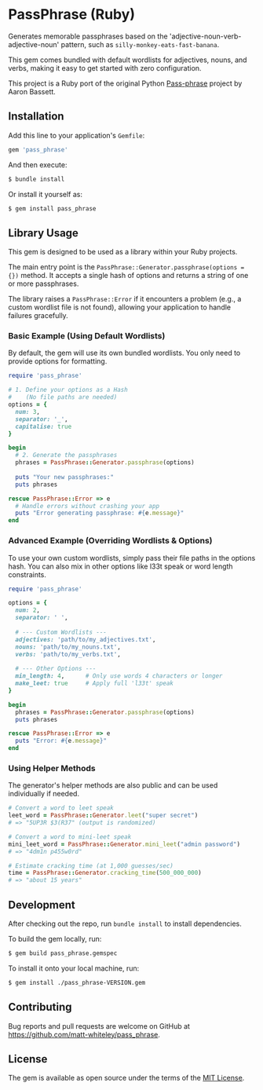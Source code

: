 # PassPhrase (Ruby)

Generates memorable passphrases based on the 'adjective-noun-verb-adjective-noun' pattern, such as `silly-monkey-eats-fast-banana`.

This gem comes bundled with default wordlists for adjectives, nouns, and verbs, making it easy to get started with zero configuration.

This project is a Ruby port of the original Python [Pass-phrase](https://github.com/aaronbassett/Pass-phrase) project by Aaron Bassett.

## Installation
Add this line to your application's `Gemfile`:

```ruby
gem 'pass_phrase'
```

And then execute:
```bash
$ bundle install
```

Or install it yourself as:
```bash
$ gem install pass_phrase
```

## Library Usage
This gem is designed to be used as a library within your Ruby projects.

The main entry point is the `PassPhrase::Generator.passphrase(options = {})` method. It accepts a single hash of options and returns a string of one or more passphrases.

The library raises a `PassPhrase::Error` if it encounters a problem (e.g., a custom wordlist file is not found), allowing your application to handle failures gracefully.

### Basic Example (Using Default Wordlists)
By default, the gem will use its own bundled wordlists. You only need to provide options for formatting.

```ruby
require 'pass_phrase'

# 1. Define your options as a Hash
#    (No file paths are needed)
options = {
  num: 3,
  separator: '_',
  capitalise: true
}

begin
  # 2. Generate the passphrases
  phrases = PassPhrase::Generator.passphrase(options)
  
  puts "Your new passphrases:"
  puts phrases

rescue PassPhrase::Error => e
  # Handle errors without crashing your app
  puts "Error generating passphrase: #{e.message}"
end
```

### Advanced Example (Overriding Wordlists & Options)
To use your own custom wordlists, simply pass their file paths in the options hash. You can also mix in other options like l33t speak or word length constraints.

```ruby
require 'pass_phrase'

options = {
  num: 2,
  separator: ' ',
  
  # --- Custom Wordlists ---
  adjectives: 'path/to/my_adjectives.txt',
  nouns: 'path/to/my_nouns.txt',
  verbs: 'path/to/my_verbs.txt',
  
  # --- Other Options ---
  min_length: 4,      # Only use words 4 characters or longer
  make_leet: true     # Apply full 'l33t' speak
}

begin
  phrases = PassPhrase::Generator.passphrase(options)
  puts phrases

rescue PassPhrase::Error => e
  puts "Error: #{e.message}"
end
```

### Using Helper Methods
The generator's helper methods are also public and can be used individually if needed.

```ruby
# Convert a word to leet speak
leet_word = PassPhrase::Generator.leet("super secret")
# => "5UP3R $3(R37" (output is randomized)

# Convert a word to mini-leet speak
mini_leet_word = PassPhrase::Generator.mini_leet("admin password")
# => "4dm1n p455w0rd"

# Estimate cracking time (at 1,000 guesses/sec)
time = PassPhrase::Generator.cracking_time(500_000_000)
# => "about 15 years"
```

## Development
After checking out the repo, run `bundle install` to install dependencies.

To build the gem locally, run:

```bash
$ gem build pass_phrase.gemspec
```

To install it onto your local machine, run:

```bash
$ gem install ./pass_phrase-VERSION.gem
```

## Contributing
Bug reports and pull requests are welcome on GitHub at https://github.com/matt-whiteley/pass_phrase.

## License
The gem is available as open source under the terms of the [MIT License](https://github.com/matt-whiteley/pass_phrase/LICENSE.txt).